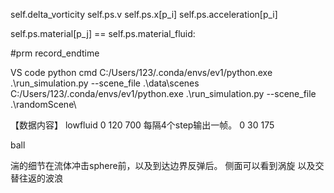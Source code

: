 self.delta_vorticity
self.ps.v
self.ps.x[p_i]
self.ps.acceleration[p_i]



self.ps.material[p_j] == self.ps.material_fluid:

#prm
record_endtime

VS code python cmd
C:/Users/123/.conda/envs/ev1/python.exe .\run_simulation.py --scene_file .\data\scenes\
C:/Users/123/.conda/envs/ev1/python.exe .\run_simulation.py --scene_file .\randomScene\


【数据内容】
lowfluid        0   120     700         每隔4个step输出一帧。
                0   30      175     


ball

湍的细节在流体冲击sphere前，以及到达边界反弹后。
侧面可以看到涡旋
以及交替往返的波浪



